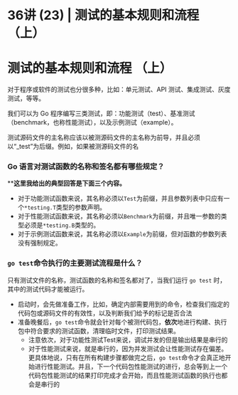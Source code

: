# 36讲 (23) | 测试的基本规则和流程 （上）

<a name="y9gPA"></a>
# 测试的基本规则和流程 （上）

对于程序或软件的测试也分很多种，比如：单元测试、API 测试、集成测试、灰度测试，等等。

我们可以为 Go 程序编写三类测试，即：功能测试（test）、基准测试（benchmark，也称性能测试），以及示例测试（example）。

测试源码文件的主名称应该以被测源码文件的主名称为前导，并且必须以“_test”为后缀。例如，如果被测源码文件的名

<a name="tAiT2"></a>
### **Go 语言对测试函数的名称和签名都有哪些规定？**
****这里我给出的典型回答是下面三个内容。**

- 对于功能测试函数来说，其名称必须以`Test`为前缀，并且参数列表中只应有一个`*testing.T`类型的参数声明。
- 对于性能测试函数来说，其名称必须以`Benchmark`为前缀，并且唯一参数的类型必须是`*testing.B`类型的。
- 对于示例测试函数来说，其名称必须以`Example`为前缀，但对函数的参数列表没有强制规定。

<a name="c1bFy"></a>
### `go test`命令执行的主要测试流程是什么？

只有测试文件的名称，测试函数的名称和签名都对了，当我们运行 `go test` 时，其中的测试代码才能被运行。

- 启动时，会先做准备工作，比如，确定内部需要用到的命令，检查我们指定的代码包或源码文件的有效性，以及判断我们给予的标记是否合法
- 准备晚餐后，`go test`命令就会针对每个被测代码包，**依次**地进行构建、执行包中符合要求的测试函数，清理临时文件，打印测试结果。
  - 注意依次，对于功能性测试Test来说，调试并发的但是输出结果是串行的
  - 对于性能测试来说，就是串行的，因为并发测试会让性能测试存在偏差。更具体地说，只有在所有构建步骤都做完之后，`go test`命令才会真正地开始进行性能测试。并且，下一个代码包性能测试的进行，总会等到上一个代码包性能测试的结果打印完成才会开始，而且性能测试函数的执行也都会是串行的




